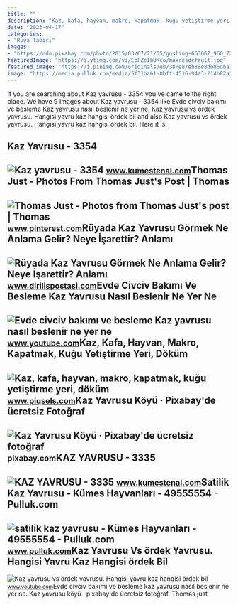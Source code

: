 ```yaml
---
title: ""
description: "Kaz, kafa, hayvan, makro, kapatmak, kuğu yetiştirme yeri, döküm"
date: "2023-04-17"
categories:
- "Ruya Tabiri"
images:
- "https://cdn.pixabay.com/photo/2015/03/07/21/55/gosling-663607_960_720.jpg"
featuredImage: "https://i.ytimg.com/vi/EbFZeIbUKco/maxresdefault.jpg"
featured_image: "https://i.pinimg.com/originals/eb/38/e8/eb38e8db86dba1b2ca8892a4b7b0e731.jpg"
image: "https://media.pulluk.com/media/5f31ba61-8bff-4516-94a3-214b82a34653_mEnLjdIokZFtchTf0HO0.jpg"
---
```


If you are searching about Kaz yavrusu - 3354 you've came to the right place. We have 9 Images about Kaz yavrusu - 3354 like Evde civciv bakımı ve besleme Kaz yavrusu nasıl beslenir ne yer ne, Kaz yavrusu vs ördek yavrusu. Hangisi yavru kaz hangisi ördek bil and also Kaz yavrusu vs ördek yavrusu. Hangisi yavru kaz hangisi ördek bil. Here it is:

Kaz Yavrusu - 3354
------------------

 ![Kaz yavrusu - 3354](https://www.kumestenal.com/files/ilan/4027/1651399421_FpeJc.jpg) <small>www.kumestenal.com</small>Thomas Just - Photos From Thomas Just's Post | Thomas
-----------------------------------------------------

 ![Thomas Just - Photos from Thomas Just's post | Thomas](https://i.pinimg.com/originals/eb/38/e8/eb38e8db86dba1b2ca8892a4b7b0e731.jpg) <small>www.pinterest.com</small>Rüyada Kaz Yavrusu Görmek Ne Anlama Gelir? Neye İşarettir? Anlamı
-----------------------------------------------------------------

 ![Rüyada Kaz Yavrusu Görmek Ne Anlama Gelir? Neye İşarettir? Anlamı](https://static.daktilo.com/sites/805/uploads/2021/05/17/ruyada-kaz-yavrusu-gormek-ne-anlama-gelir2.jpg) <small>www.dirilispostasi.com</small>Evde Civciv Bakımı Ve Besleme Kaz Yavrusu Nasıl Beslenir Ne Yer Ne
------------------------------------------------------------------

 ![Evde civciv bakımı ve besleme Kaz yavrusu nasıl beslenir ne yer ne](https://i.ytimg.com/vi/EbFZeIbUKco/maxresdefault.jpg) <small>www.youtube.com</small>Kaz, Kafa, Hayvan, Makro, Kapatmak, Kuğu Yetiştirme Yeri, Döküm
---------------------------------------------------------------

 ![Kaz, kafa, hayvan, makro, kapatmak, kuğu yetiştirme yeri, döküm](https://p1.piqsels.com/preview/671/140/999/goose-head-animal-macro-close-up-swannery.jpg) <small>www.piqsels.com</small>Kaz Yavrusu Köyü · Pixabay'de ücretsiz Fotoğraf
-----------------------------------------------

 ![Kaz Yavrusu Köyü · Pixabay'de ücretsiz fotoğraf](https://cdn.pixabay.com/photo/2015/03/07/21/55/gosling-663607_960_720.jpg) <small>pixabay.com</small>KAZ YAVRUSU - 3335
------------------

 ![KAZ YAVRUSU - 3335](https://www.kumestenal.com/files/ilan/4010/1650563556_DCLdz.jpg) <small>www.kumestenal.com</small>Satilik Kaz Yavrusu - Kümes Hayvanları - 49555554 - Pulluk.com
--------------------------------------------------------------

 ![satilik kaz yavrusu - Kümes Hayvanları - 49555554 - Pulluk.com](https://media.pulluk.com/media/5f31ba61-8bff-4516-94a3-214b82a34653_mEnLjdIokZFtchTf0HO0.jpg) <small>www.pulluk.com</small>Kaz Yavrusu Vs ördek Yavrusu. Hangisi Yavru Kaz Hangisi ördek Bil
-----------------------------------------------------------------

 ![Kaz yavrusu vs ördek yavrusu. Hangisi yavru kaz hangisi ördek bil](https://i.ytimg.com/vi/MCy6KNcZF20/maxresdefault.jpg) <small>www.youtube.com</small>Evde civciv bakımı ve besleme kaz yavrusu nasıl beslenir ne yer ne. Kaz yavrusu köyü · pixabay'de ücretsiz fotoğraf. Thomas just
